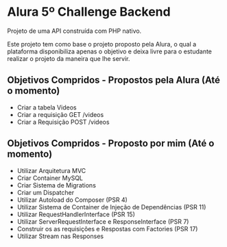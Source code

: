 # Alura 5º Challenge Backend
<p>Projeto de uma API construída com PHP nativo.</p>

<p>Este projeto tem como base o projeto proposto pela Alura, o qual a plataforma disponibiliza apenas o objetivo e deixa livre para o estudante realizar o projeto da maneira que lhe servir.</p>

## Objetivos Compridos - Propostos pela Alura (Até o momento)
- Criar a tabela Videos
- Criar a requisição GET /videos 
- Criar a Requisição POST /videos

## Objetivos Compridos - Proposto por mim (Até o momento)
- Utilizar Arquitetura MVC
- Criar Container MySQL
- Criar Sistema de Migrations
- Criar um Dispatcher
- Utilizar Autoload do Composer (PSR 4)
- Utilizar Sistema de Container de Injeção de Dependências (PSR 11)
- Utilizar RequestHandlerInterface (PSR 15)
- Utilizar ServerRequestInterface e ResponseInterface (PSR 7)
- Construir os as requisições e Respostas com Factories (PSR 17)
- Utilizar Stream nas Responses

